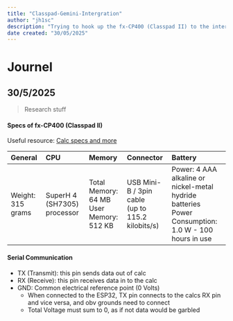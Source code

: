 ```yaml
---
title: "Classpad-Gemini-Intergration"
author: "jh1sc"
description: "Trying to hook up the fx-CP400 (Classpad II) to the internet and more over connect it to Googles Gemini Ai through it's API"
date created: "30/05/2025" 
---
```

# Journel

## 30/5/2025
> Research stuff

#### Specs of fx-CP400 (Classpad II) 
Useful resource: [Calc specs and more](https://classpaddev.github.io/)

| General          | CPU                            | Memory                      | Connector                                         | Battery                                                                 |
| :--------------- | :----------------------------- | :-------------------------- | :------------------------------------------------ | :---------------------------------------------------------------------- |
| Weight: 315 grams | SuperH 4 (SH7305) processor | Total Memory: 64 MB<br>User Memory: 512 KB | USB Mini-B / 3pin cable<br>(up to 115.2 kilobits/s) | Power: 4 AAA alkaline or<br>nickel-metal hydride batteries<br>Power Consumption: 1.0 W - 100 hours in use |

#### Serial Communication 
  * TX (Transmit): this pin sends data out of calc 
  * RX (Receive): this pin receives data in to the calc
  * GND: Common electrical reference point (0 Volts) 
    - When connected to the ESP32, TX pin connects to the calcs RX pin and vice versa, and obv grounds need to connect
    - Total Voltage must sum to 0, as if not data would be garbled

